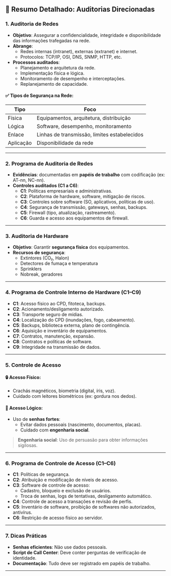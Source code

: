 
## 📘 Resumo Detalhado: Auditorias Direcionadas

### 1. **Auditoria de Redes**
- **Objetivo**: Assegurar a confidencialidade, integridade e disponibilidade das informações trafegadas na rede.
- **Abrange**:
  - Redes internas (intranet), externas (extranet) e internet.
  - Protocolos: TCP/IP, OSI, DNS, SNMP, HTTP, etc.
- **Processos auditados**:
  - Planejamento e arquitetura da rede.
  - Implementação física e lógica.
  - Monitoramento de desempenho e interceptações.
  - Replanejamento de capacidade.

#### ✅ Tipos de Segurança na Rede:
| Tipo | Foco |
|------|------|
| Física | Equipamentos, arquitetura, distribuição |
| Lógica | Software, desempenho, monitoramento |
| Enlace | Linhas de transmissão, limites estabelecidos |
| Aplicação | Disponibilidade da rede |

---

### 2. **Programa de Auditoria de Redes**
- **Evidências**: documentadas em **papéis de trabalho** com codificação (ex: AT-nn, NC-nn).
- **Controles auditados (C1 a C6)**:
  - **C1**: Políticas empresariais e administrativas.
  - **C2**: Plataforma de hardware, software, mitigação de riscos.
  - **C3**: Controles sobre software (SO, aplicativos, políticas de uso).
  - **C4**: Segurança de transmissão, gateways, senhas, backups.
  - **C5**: Firewall (tipo, atualização, rastreamento).
  - **C6**: Guarda e acesso aos equipamentos de firewall.

---

### 3. **Auditoria de Hardware**
- **Objetivo**: Garantir **segurança física** dos equipamentos.
- **Recursos de segurança**:
  - Extintores (CO₂, Halon)
  - Detectores de fumaça e temperatura
  - Sprinklers
  - Nobreak, geradores

---

### 4. **Programa de Controle Interno de Hardware (C1–C9)**
- **C1**: Acesso físico ao CPD, fitoteca, backups.
- **C2**: Acionamento/desligamento autorizado.
- **C3**: Transporte seguro de mídias.
- **C4**: Localização do CPD (inundações, fogo, cabeamento).
- **C5**: Backups, biblioteca externa, plano de contingência.
- **C6**: Aquisição e inventário de equipamentos.
- **C7**: Contratos, manutenção, expansão.
- **C8**: Contratos e políticas de software.
- **C9**: Integridade na transmissão de dados.

---

### 5. **Controle de Acesso**
#### 🔒 Acesso Físico:
- Crachás magnéticos, biometria (digital, íris, voz).
- Cuidado com leitores biométricos (ex: gordura nos dedos).

#### 🔑 Acesso Lógico:
- Uso de **senhas fortes**:
  - Evitar dados pessoais (nascimento, documentos, placas).
  - Cuidado com **engenharia social**.

> **Engenharia social**: Uso de persuasão para obter informações sigilosas.

---

### 6. **Programa de Controle de Acesso (C1–C6)**
- **C1**: Políticas de segurança.
- **C2**: Atribuição e modificação de níveis de acesso.
- **C3**: Software de controle de acesso:
  - Cadastro, bloqueio e exclusão de usuários.
  - Troca de senhas, logs de tentativas, desligamento automático.
- **C4**: Controle de acesso a transações e revisão de perfis.
- **C5**: Inventário de software, proibição de softwares não autorizados, antivírus.
- **C6**: Restrição de acesso físico ao servidor.

---

### 7. **Dicas Práticas**
- **Senhas eficientes**: Não use dados pessoais.
- **Script de Call Center**: Deve conter perguntas de verificação de identidade.
- **Documentação**: Tudo deve ser registrado em papéis de trabalho.

---
